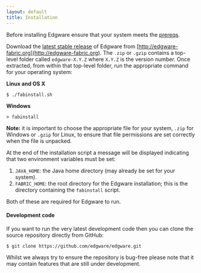 ```yaml
---
layout: default
title: Installation
---   
```


Before installing Edgware ensure that your system meets the [prereqs](prereqs.html).

Download the [latest stable release](http://edgware-fabric.org/download) of Edgware from [http://edgware-fabric.org](http://edgware-fabric.org). The `.zip` or `.gzip` contains a top-level folder called `edgware-X.Y.Z` where `X.Y.Z` is the version number. Once extracted, from within that top-level folder, run the appropriate command for your operating system:

**Linux and OS X**

    $ ./fabinstall.sh
    
**Windows**

	> fabinstall

**Note:** it is important to choose the appropriate file for your system, `.zip` for
Windows or `.gzip` for Linux, to ensure that file permissions are set correctly when
the file is unpacked.

At the end of the installation script a message will be displayed indicating that two environment variables must be set:

1. `JAVA_HOME`: the Java home directory (may already be set for your system).
2. `FABRIC_HOME`: the root directory for the Edgware installation; this is the directory containing the `fabinstall` script.

Both of these are required for Edgware to run.

#### Development code

If you want to run the very latest development code then you can clone the source repository directly from GitHub:

    $ git clone https://github.com/edgware/edgware.git
    
Whilst we always try to ensure the repository is bug-free please note that it may contain features that are still under development.
